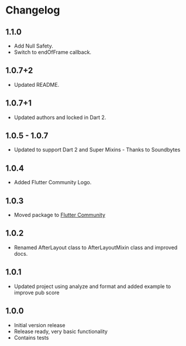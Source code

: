 # Changelog

## 1.1.0
  * Add Null Safety.
  * Switch to endOfFrame callback.

## 1.0.7+2
  * Updated README.

## 1.0.7+1
  * Updated authors and locked in Dart 2.

## 1.0.5 - 1.0.7
  * Updated to support Dart 2 and Super Mixins - Thanks to Soundbytes

## 1.0.4
  * Added Flutter Community Logo.

## 1.0.3
  * Moved package to [Flutter Community](https://github.com/fluttercommunity)

## 1.0.2
  * Renamed AfterLayout class to AfterLayoutMixin class and improved docs.

## 1.0.1
  * Updated project using analyze and format and added example to improve pub score

## 1.0.0

  * Initial version release
  * Release ready, very basic functionality
  * Contains tests
